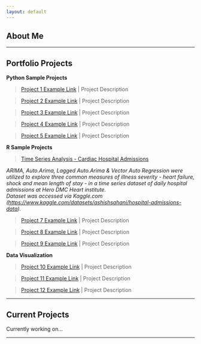```yaml
---
layout: default
---
```

## About Me

* * *
## Portfolio Projects

**Python Sample Projects** 

> [Project 1 Example Link](./project1.html)
| Project Description

> [Project 2 Example Link](./project2.html)
| Project Description

> [Project 3 Example Link](./project3.html)
| Project Description

> [Project 4 Example Link](./project4.html)
| Project Description

> [Project 5 Example Link](./project5.html)
| Project Description

**R Sample Projects**

> [Time Series Analysis - Cardiac Hospital Admissions](./tsa_cardiac.html)

_ARIMA, Auto.Arima, Lagged Auto.Arima & Vector Auto Regression were utilized to explore three common measures of illness severity - heart failure, shock and mean length of stay - in a time series dataset of daily hospital admissions at Hero DMC Heart institute.  
Dataset was accessed via Kaggle.com (https://www.kaggle.com/datasets/ashishsahani/hospital-admissions-data)._

> [Project 7 Example Link](./project7.html)
| Project Description

> [Project 8 Example Link](./project8.html)
| Project Description

> [Project 9 Example Link](./project9.html)
| Project Description

**Data Visualization**

> [Project 10 Example Link](./project10.html)
| Project Description

> [Project 11 Example Link](./project11.html)
| Project Description

> [Project 12 Example Link](./project12.html)
| Project Description

* * *
## Current Projects
Currently working on...

* * *
